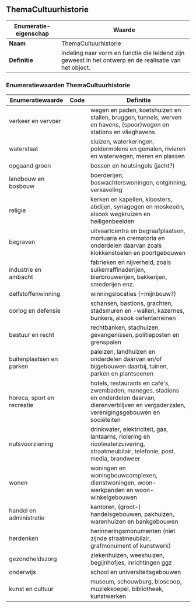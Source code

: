﻿## ThemaCultuurhistorie
| **Enumeratie-eigenschap** | **Waarde** |
| ---- | ---- |
| **Naam** | ThemaCultuurhistorie |
| **Definitie** | Indeling naar vorm en functie die leidend zijn geweest in het ontwerp en de realisatie van het object. |
### Enumeratiewaarden ThemaCultuurhistorie
| **Enumeratiewaarde** | **Code** | **Definitie** |
| ---- | ---- | ---- |
| verkeer en vervoer |  | wegen en paden, koetshuizen en stallen, bruggen, tunnels, werven en havens, (spoor)wegen en stations en vlieghavens |
| waterstaat |  | sluizen, waterkeringen, poldermolens en gemalen, rivieren en waterwegen, meren en plassen |
| opgaand groen |  | bossen en houtsingels (jacht?) |
| landbouw en bosbouw |  | boerderijen, boswachterswoningen, ontginning, verkaveling |
| religie |  | kerken en kapellen, kloosters, abdijen, synagogen en moskee&#235;n, alsook wegkruizen en heiligenbeelden |
| begraven |  | uitvaartcentra en begraafplaatsen, mortuaria en crematoria en onderdelen daarvan zoals klokkenstoelen en poortgebouwen |
| industrie en ambacht |  | fabrieken en nijverheid, zoals suikerraffinaderijen, bierbrouwerijen, bakkerijen, smederijen enz. |
| delfstoffenwinning |  | winningslocaties (=mijnbouw?) |
| oorlog en defensie |  | schansen, bastions, grachten, stadsmuren en -wallen, kazernes, bunkers, alsook oefenterreinen |
| bestuur en recht |  | rechtbanken, stadhuizen, gevangenissen, politieposten en grenspalen |
| buitenplaatsen en parken |  | paleizen, landhuizen en onderdelen daarvan en/of bijgebouwen daarbij, tuinen, parken en plantsoenen |
| horeca, sport en recreatie |  | hotels, restaurants en caf&#233;'s, zwembaden, maneges, stadions en onderdelen daarvan, dierenverblijven en vergaderzalen, verenigingsgebouwen en soci&#235;teiten |
| nutsvoorziening |  | drinkwater, elektriciteit, gas, lantaarns, riolering en rioolwaterzuivering, straatmeubilair, telefonie, post, media, brandweer |
| wonen |  | woningen en woningbouwcomplexen, dienstwoningen, woon-werkpanden en woon-winkelgebouwen |
| handel en administratie |  | kantoren, (groot-) handelsgebouwen, pakhuizen, warenhuizen en bankgebouwen |
| herdenken |  | herinneringsmonumenten (niet zijnde straatmeubilair, grafmonument of kunstwerk) |
| gezondheidszorg |  | ziekenhuizen, weeshuizen, begijnhofjes, inrichtingen ggz |
| onderwijs |  | school en universiteitsgebouwen |
| kunst en cultuur |  | museum, schouwburg, bioscoop, muziekkoepel, bibliotheek, kunstwerken |
